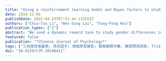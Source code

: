 ```yaml
---
title: "Using a reinforcement learning model and Bayes factors to study gender differences and personality correlations in reward prediction errors"
date: 2014-12-01
publishDate: 2022-04-29T07:51:44.115553Z
authors: ["Chia-Tzu Li", "Wen-Sung Lai", "Yung-Fong Hsu"]
publication_types: ["2"]
abstract: "We used a dynamic reward task to study gender differences in reward prediction errors in college students. Experimental data were fit by a reinforcement learning model using the Bayesian estimation approach. We also correlated subjects' performance with their personality traits assessed by the Tridimensional Personality Questionnaire (TPQ). Matching law analysis revealed that males are more sensitive than females, meaning that males are better than females in choosing the advantageous card. Model fitting together with Bayes factors revealed that females update their values slightly faster than males, indicating that females have the tendency to give the trial-by-trial prediction error more weight. Further, females showed less perseveration than males, indicating that females tend to explore the uncertainty of future events more often. We also found that females' learning rate is negatively correlated with their task performance, whereas both males and females' degree of perseveration is positively correlated with their task scores. These results indicate that on average, males have a more 'optimal' learning rate and a larger degree of perseveration than females, providing a plausible explanation of why males performed slightly better than females in the task. Regarding the relation of task performance and personality traits, correlational analysis revealed that females with higher scores in ＂extravagance＂ (which is in the novelty-seeking dimension of TPQ) have lower value-updating rates. Moreover, females with higher scores in ＂attachment＂ (which is in the reward-dependence dimension of TPQ) have lower degrees of perseveration. No such findings were found in males. Further work is needed to verify the findings. 本研究使用動態酬賞作業與三向度性格量表以大學生為受試探討酬賞預測誤差的男女差異及性格相關。我們用一增強學習模型作適配，並藉貝氏因子作參數組間比較。配對法則分析結果顯示男性酬賞敏感度比女性高，表示男性選擇優勢牌的傾向比女性佳。增強學習模型參數估計發現女性的學習速率較男性略高，亦即當預期與實際經驗不符時，女性傾向給予預測誤差較大權重，較快改變信念。而女性的選擇固著性較男性小，代表女性在作業中探索的程度高於男性。另外，相較於男性組，女性受試者的學習速率與作業總分呈負相關，而男女受試的選擇固著性皆與作業總分呈正相關。這些結果顯示男性相對於女性，平均而言有較接近「最佳化」的學習速率與較大的選擇固著性，為此作業男性較佳的選擇優勢牌傾向提供了一可能解釋。男女性在三向度性格量表各向度分數間無甚差異，然而，相關分析發現量表部分次向度的分數與增強學習模型參數間存有性別差異：女性受試學習速率與「新奇追求」分向度「揮豁性」呈負相關；類似負相關亦存在於女性受試選擇固著性與「酬賞依賴」分向度「親近性」。男性組則沒有發現任何顯著相關。這些結果顯示女性相對於男性，部分性格特徵與學習表現有關，然確切關聯有賴後續研究。"
featured: false
publication: "*Chinese Journal of Psychology*"
tags: ["三向度性格量表; 貝氏因子; 增強學習模型; 動態酬賞作業; 酬賞預測誤差; Tridimensional Personality Questionnaire; Bayes factor; reinforcement learning model; dynamic reward task; reward prediction error"]
doi: "10.6129/CJP.20140411"
---
```


